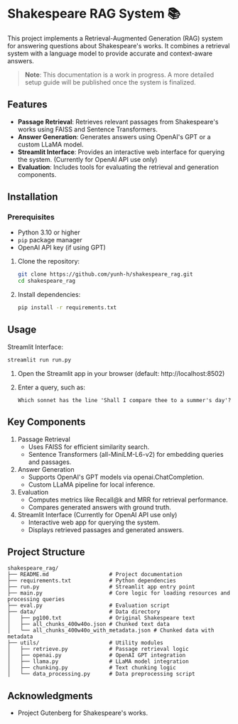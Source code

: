 # Shakespeare RAG System 📚

This project implements a Retrieval-Augmented Generation (RAG) system for answering questions about Shakespeare's works. It combines a retrieval system with a language model to provide accurate and context-aware answers.

> **Note**: This documentation is a work in progress. A more detailed setup guide will be published once the system is finalized.

## Features
- **Passage Retrieval**: Retrieves relevant passages from Shakespeare's works using FAISS and Sentence Transformers.
- **Answer Generation**: Generates answers using OpenAI's GPT or a custom LLaMA model.
- **Streamlit Interface**: Provides an interactive web interface for querying the system. (Currently for OpenAI API use only)
- **Evaluation**: Includes tools for evaluating the retrieval and generation components.



## Installation

### Prerequisites
- Python 3.10 or higher
- `pip` package manager
- OpenAI API key (if using GPT)

1. Clone the repository:
   ```bash
   git clone https://github.com/yunh-h/shakespeare_rag.git
   cd shakespeare_rag
   ```

2. Install dependencies:
    ```sh
    pip install -r requirements.txt
    ```

## Usage
Streamlit Interface:
```sh
streamlit run run.py
```
1. Open the Streamlit app in your browser (default: http://localhost:8502)

2. Enter a query, such as:
    ```
    Which sonnet has the line 'Shall I compare thee to a summer's day'?
    ```

## Key Components
1. Passage Retrieval    
    - Uses FAISS for efficient similarity search.
    - Sentence Transformers (all-MiniLM-L6-v2) for embedding queries and passages.
2. Answer Generation
    - Supports OpenAI's GPT models via openai.ChatCompletion.
    - Custom LLaMA pipeline for local inference.
3. Evaluation
    - Computes metrics like Recall@k and MRR for retrieval performance.
    - Compares generated answers with ground truth.
4. Streamlit Interface (Currently for OpenAI API use only)
    - Interactive web app for querying the system.
    - Displays retrieved passages and generated answers.

## Project Structure
```
shakespeare_rag/
├── README.md                   # Project documentation
├── requirements.txt            # Python dependencies
├── run.py                      # Streamlit app entry point
├── main.py                     # Core logic for loading resources and processing queries
├── eval.py                     # Evaluation script
├── data/                       # Data directory
│   ├── pg100.txt               # Original Shakespeare text
│   ├── all_chunks_400w40o.json # Chunked text data
│   └── all_chunks_400w40o_with_metadata.json # Chunked data with metadata
├── utils/                      # Utility modules
│   ├── retrieve.py             # Passage retrieval logic
│   ├── openai.py               # OpenAI GPT integration
│   ├── llama.py                # LLaMA model integration
│   ├── chunking.py             # Text chunking logic
│   └── data_processing.py      # Data preprocessing script
```

## Acknowledgments
- Project Gutenberg for Shakespeare's works.
